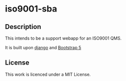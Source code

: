 # iso9001-sba

## Description

This intends to be a support webapp for an ISO9001 QMS.

It is built upon [django](https://www.djangoproject.com/) and [Bootstrap 5](https://getbootstrap.com/)

## License

This work is licenced under a MIT License.